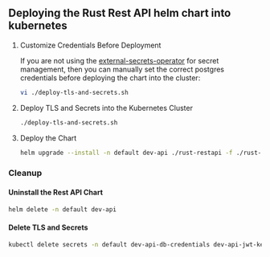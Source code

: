 ## Deploying the Rust Rest API helm chart into kubernetes

1.  Customize Credentials Before Deployment

    If you are not using the [external-secrets-operator](https://external-secrets.io/) for secret management, then you can manually set the correct postgres credentials before deploying the chart into the cluster:

    ```bash
    vi ./deploy-tls-and-secrets.sh
    ```

1.  Deploy TLS and Secrets into the Kubernetes Cluster

    ```bash
    ./deploy-tls-and-secrets.sh
    ```

1.  Deploy the Chart

    ```bash
    helm upgrade --install -n default dev-api ./rust-restapi -f ./rust-restapi/values.yaml
    ```

### Cleanup

#### Uninstall the Rest API Chart

```bash
helm delete -n default dev-api
```

#### Delete TLS and Secrets

```bash
kubectl delete secrets -n default dev-api-db-credentials dev-api-jwt-keys dev-api-s3-credentials dev-api-tls dev-pgadmin-tls dev-postgres-db-credentials dev-postgres-tls
```
